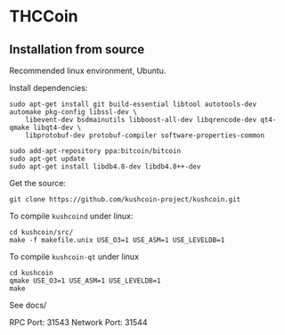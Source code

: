 THCCoin
========

Installation from source
------------------------

Recommended linux environment, Ubuntu.

Install dependencies:

    sudo apt-get install git build-essential libtool autotools-dev automake pkg-config libssl-dev \
        libevent-dev bsdmainutils libboost-all-dev libqrencode-dev qt4-qmake libqt4-dev \
        libprotobuf-dev protobuf-compiler software-properties-common
     
    sudo add-apt-repository ppa:bitcoin/bitcoin
    sudo apt-get update
    sudo apt-get install libdb4.8-dev libdb4.8++-dev

Get the source:

    git clone https://github.com/kushcoin-project/kushcoin.git

To compile `kushcoind` under linux:

    cd kushcoin/src/
    make -f makefile.unix USE_O3=1 USE_ASM=1 USE_LEVELDB=1

To compile `kushcoin-qt` under linux

    cd kushcoin
    qmake USE_O3=1 USE_ASM=1 USE_LEVELDB=1
    make

See docs/

RPC Port: 31543
Network Port: 31544
